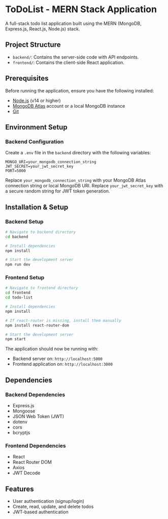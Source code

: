 # ToDoList - MERN Stack Application

A full-stack todo list application built using the MERN (MongoDB, Express.js, React.js, Node.js) stack.

## Project Structure
- `backend/`: Contains the server-side code with API endpoints.
- `frontend/`: Contains the client-side React application.

## Prerequisites
Before running the application, ensure you have the following installed:
- [Node.js](https://nodejs.org/) (v14 or higher)
- [MongoDB Atlas](https://www.mongodb.com/cloud/atlas) account or a local MongoDB instance
- [Git](https://git-scm.com/)

## Environment Setup

### Backend Configuration
Create a `.env` file in the `backend` directory with the following variables:
```
MONGO_URI=your_mongodb_connection_string
JWT_SECRET=your_jwt_secret_key
PORT=5000
```

Replace `your_mongodb_connection_string` with your MongoDB Atlas connection string or local MongoDB URI.
Replace `your_jwt_secret_key` with a secure random string for JWT token generation.

## Installation & Setup

### Backend Setup
```bash
# Navigate to backend directory
cd backend

# Install dependencies
npm install

# Start the development server
npm run dev
```

### Frontend Setup
```bash
# Navigate to frontend directory
cd frontend
cd todo-list

# Install dependencies
npm install

# If react-router is missing, install them manually
npm install react-router-dom 

# Start the development server
npm start
```

The application should now be running with:
- Backend server on: `http://localhost:5000`
- Frontend application on: `http://localhost:3000`

## Dependencies

### Backend Dependencies
- Express.js
- Mongoose
- JSON Web Token (JWT)
- dotenv
- cors
- bcryptjs

### Frontend Dependencies
- React
- React Router DOM
- Axios
- JWT Decode

## Features
- User authentication (signup/login)
- Create, read, update, and delete todos
- JWT-based authentication
